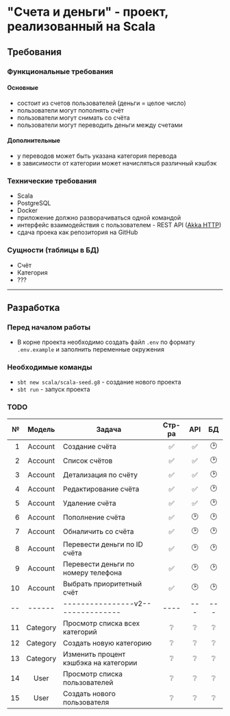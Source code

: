 # "Счета и деньги" - проект, реализованный на Scala

## Требования

### Функциональные требования

#### Основные

- состоит из счетов пользователей (деньги = целое число)
- пользователи могут пополнять счёт
- пользователи могут снимать со счёта
- пользователи могут переводить деньги между счетами

#### Дополнительные

- у переводов может быть указана категория перевода
- в зависимости от категории может начисляться различный кэшбэк

### Технические требования

- Scala
- PostgreSQL
- Docker
- приложение должно разворачиваться одной командой
- интерфейс взаимодействия с пользователем - REST API ([Akka HTTP](https://doc.akka.io/))
- сдача проека как репозитория на GitHub

### Сущности (таблицы в БД)

- Счёт
- Категория
- ???

---

## Разработка

### Перед началом работы

- В корне проекта необходимо создать файл `.env` по формату `.env.example` и заполнить переменные окружения

### Необходимые команды

- `sbt new scala/scala-seed.g8` - создание нового проекта
- `sbt run` - запуск проекта

### TODO

|   № |  Модель  | Задача                                | Стр-ра | API | БД  |
| --: | :------: | ------------------------------------- | :----: | :-: | :-: |
|   1 | Account  | Создание счёта                        |   ✅   | ✅  | 🕑  |
|   2 | Account  | Список счётов                         |   ✅   | ✅  | 🕑  |
|   3 | Account  | Детализация по счёту                  |   ✅   | ✅  | 🕑  |
|   4 | Account  | Редактирование счёта                  |   ✅   | ✅  | 🕑  |
|   5 | Account  | Удаление счёта                        |   ✅   | ✅  | 🕑  |
|   6 | Account  | Пополнение счёта                      |   ✅   | 🕑  | 🕑  |
|   7 | Account  | Обналичить со счёта                   |   ✅   | 🕑  | 🕑  |
|   8 | Account  | Перевести деньги по ID счёта          |   ✅   | 🕑  | 🕑  |
|   9 | Account  | Перевести деньги по номеру телефона   |   ✅   | 🕑  | 🕑  |
|  10 | Account  | Выбрать приоритетный счёт             |   ✅   | 🕑  | 🕑  |
|  -- |  ------  | ----------------v2---------------     |  ----  | --- | --- |
|  11 | Category | Просмотр списка всех категорий        |   ❔   | ❔  | ❔  |
|  12 | Category | Создать новую категорию               |   ❔   | ❔  | ❔  |
|  13 | Category | Изменить процент кэшбэка на категории |   ❔   | ❔  | ❔  |
|  14 |   User   | Просмотр списка пользователей         |   ❔   | ❔  | ❔  |
|  15 |   User   | Создать нового пользователя           |   ❔   | ❔  | ❔  |
